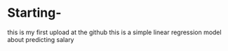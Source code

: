 # Starting-
this is my first upload at the github 
this is a simple linear regression model about predicting salary
